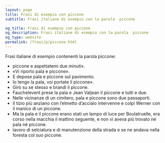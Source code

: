 ```yaml
---
layout: page
title: Frasi di esempio con piccone 
subtitle: Frasi italiane di esempio con la parola  piccone

og_title: Frasi di esempio con piccone 
og_description: Frasi italiane di esempio con la parola  piccone
og_type: website
permalink: /frasi/p/piccone.html
---
```


Frasi italiane di esempio contenenti la parola piccone:


- piccone e aspettatemi due minuti».
- «Vi riporto pala e piccone».
- E depose pala e piccone sul pavimento.
- Io tengo la pala, voi portate il piccone».
- Girò su se stesso e brandì il piccone.
- Fauchelevent prese la pala e Jean Valjean il piccone e tutti e due.
- Nelle vicinanze di un cimitero, pala e piccone sono due passaporti.
- Il tizio più anziano con l’elmetto d’acciaio intervenne e colpì Werner con il manico di un piccone.
- Ma la pala e il piccone erano stati un lampo di luce per Boulatruelle, era corso nella macchia il mattino seguente, e non vi aveva più trovato né pala né piccone.
- lavoro di selciatura e di manutenzione della strada e se ne andava nella foresta col suo piccone.
